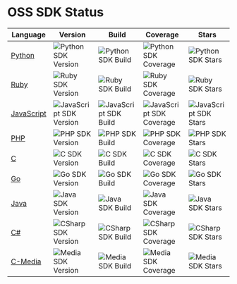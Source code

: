 # OSS SDK Status

Language | Version | Build | Coverage | Stars
---      | ---     | ---   | ---      | ---
[Python][python-repo] | ![Python SDK Version][python-version] | ![Python SDK Build][python-build] | ![Python SDK Coverage][python-coverage] | ![Python SDK Stars][python-stars]
[Ruby][ruby-repo] | ![Ruby SDK Version][ruby-version] | ![Ruby SDK Build][ruby-build] | ![Ruby SDK Coverage][ruby-coverage] | ![Ruby SDK Stars][ruby-stars]
[JavaScript][javascript-repo] | ![JavaScript SDK Version][javascript-version] | ![JavaScript SDK Build][javascript-build] | ![JavaScript SDK Coverage][javascript-coverage] | ![JavaScript SDK Stars][javascript-stars]
[PHP][php-repo] | ![PHP SDK Version][php-version] | ![PHP SDK Build][php-build] | ![PHP SDK Coverage][php-coverage] | ![PHP SDK Stars][php-stars]
[C][c-repo] | ![C SDK Version][c-version] | ![C SDK Build][c-build] | ![C SDK Coverage][c-coverage] | ![C SDK Stars][c-stars]
[Go][go-repo] | ![Go SDK Version][go-version] | ![Go SDK Build][go-build] | ![Go SDK Coverage][go-coverage] | ![Go SDK Stars][go-stars]
[Java][java-repo] | ![Java SDK Version][java-version] | ![Java SDK Build][java-build] | ![Java SDK Coverage][java-coverage] | ![Java SDK Stars][java-stars]
[C#][csharp-repo] | ![CSharp SDK Version][csharp-version] | ![CSharp SDK Build][csharp-build] | ![CSharp SDK Coverage][csharp-coverage] | ![CSharp SDK Stars][csharp-stars]
[C-Media][media-repo] | ![Media SDK Version][media-version] | ![Media SDK Build][media-build] | ![Media SDK Coverage][media-coverage] | ![Media SDK Stars][media-stars]

[ruby-repo]: https://github.com/aliyun/aliyun-oss-ruby-sdk
[ruby-version]: https://badge.fury.io/rb/aliyun-sdk.svg
[ruby-build]: https://travis-ci.org/aliyun/aliyun-oss-ruby-sdk.svg
[ruby-coverage]: https://coveralls.io/repos/aliyun/aliyun-oss-ruby-sdk/badge.svg?branch=master&service=github
[ruby-stars]: https://img.shields.io/github/stars/aliyun/aliyun-oss-ruby-sdk.svg?style=social&label=Star

[python-repo]: https://github.com/aliyun/aliyun-oss-python-sdk
[python-version]: https://badge.fury.io/py/oss2.svg
[python-build]: https://travis-ci.org/aliyun/aliyun-oss-python-sdk.svg
[python-coverage]: https://coveralls.io/repos/aliyun/aliyun-oss-python-sdk/badge.svg?branch=master&service=github
[python-stars]: https://img.shields.io/github/stars/aliyun/aliyun-oss-python-sdk.svg?style=social&label=Star

[php-repo]: https://github.com/aliyun/aliyun-oss-php-sdk
[php-version]: https://poser.pugx.org/aliyuncs/oss-sdk-php/v/stable
[php-build]: https://travis-ci.org/aliyun/aliyun-oss-php-sdk.svg
[php-coverage]: https://coveralls.io/repos/aliyun/aliyun-oss-php-sdk/badge.svg?branch=master&service=github
[php-stars]: https://img.shields.io/github/stars/aliyun/aliyun-oss-php-sdk.svg?style=social&label=Star

[java-repo]: https://github.com/aliyun/aliyun-oss-java-sdk
[java-version]: https://badge.fury.io/gh/aliyun%2Faliyun-oss-java-sdk.svg
[java-build]: https://travis-ci.org/aliyun/aliyun-oss-java-sdk.svg
[java-coverage]: https://coveralls.io/repos/aliyun/aliyun-oss-java-sdk/badge.svg?branch=master&service=github
[java-stars]: https://img.shields.io/github/stars/aliyun/aliyun-oss-java-sdk.svg?style=social&label=Star

[csharp-repo]: https://github.com/aliyun/aliyun-oss-csharp-sdk
[csharp-version]: https://badge.fury.io/gh/aliyun%2Faliyun-oss-csharp-sdk.svg
[csharp-build]: https://travis-ci.org/aliyun/aliyun-oss-csharp-sdk.svg
[csharp-coverage]: https://coveralls.io/repos/aliyun/aliyun-oss-csharp-sdk/badge.svg?branch=master&service=github
[csharp-stars]: https://img.shields.io/github/stars/aliyun/aliyun-oss-csharp-sdk.svg?style=social&label=Star

[javascript-repo]: https://github.com/ali-sdk/ali-oss
[javascript-version]: https://img.shields.io/npm/v/ali-oss.svg?style=flat-square
[javascript-build]: https://img.shields.io/travis/ali-sdk/ali-oss.svg?style=flat-square
[javascript-coverage]: http://codecov.io/github/ali-sdk/ali-oss/coverage.svg?branch=master
[javascript-stars]: https://img.shields.io/github/stars/ali-sdk/ali-oss.svg?style=social&label=Star

[go-repo]: https://github.com/aliyun/aliyun-oss-go-sdk
[go-version]: https://badge.fury.io/gh/aliyun%2Faliyun-oss-go-sdk.svg
[go-build]: https://travis-ci.org/aliyun/aliyun-oss-go-sdk.svg
[go-coverage]: https://coveralls.io/repos/aliyun/aliyun-oss-go-sdk/badge.svg?branch=master&service=github
[go-stars]: https://img.shields.io/github/stars/aliyun/aliyun-oss-go-sdk.svg?style=social&label=Star

[c-repo]: https://github.com/aliyun/aliyun-oss-c-sdk
[c-version]: https://badge.fury.io/gh/aliyun%2Faliyun-oss-c-sdk.svg
[c-build]: https://travis-ci.org/aliyun/aliyun-oss-c-sdk.svg
[c-coverage]: https://coveralls.io/repos/aliyun/aliyun-oss-c-sdk/badge.svg?branch=master&service=github
[c-stars]: https://img.shields.io/github/stars/aliyun/aliyun-oss-c-sdk.svg?style=social&label=Star

[media-repo]: https://github.com/aliyun/aliyun-media-c-sdk
[media-version]: https://badge.fury.io/gh/aliyun%2Faliyun-media-c-sdk.svg
[media-build]: https://travis-ci.org/aliyun/aliyun-media-c-sdk.svg
[media-coverage]: https://coveralls.io/repos/aliyun/aliyun-media-c-sdk/badge.svg?branch=master&service=github
[media-stars]: https://img.shields.io/github/stars/aliyun/aliyun-media-c-sdk.svg?style=social&label=Star
